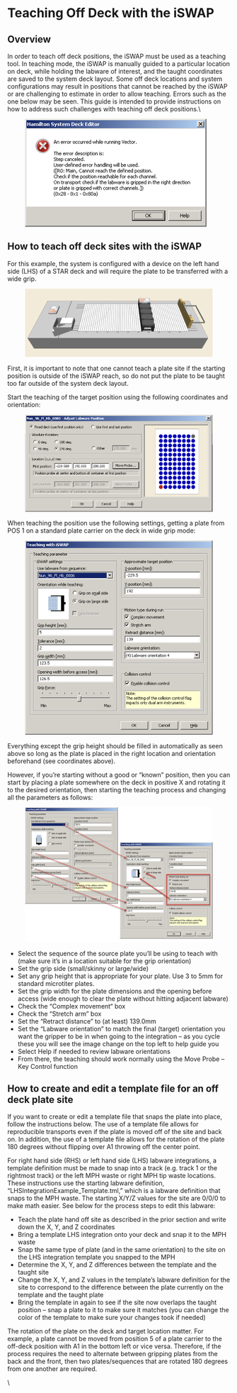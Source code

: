 # Teaching Off Deck with the iSWAP

## Overview

In order to teach off deck positions, the iSWAP must be used as a teaching tool. In teaching mode, the iSWAP is manually guided to a particular location on deck, while holding the labware of interest, and the taught coordinates are saved to the system deck layout. Some off deck locations and system configurations may result in positions that cannot be reached by the iSWAP or are challenging to estimate in order to allow teaching. Errors such as the one below may be seen. This guide is intended to provide instructions on how to address such challenges with teaching off deck positions.\


<figure><img src="../../../.gitbook/assets/image (2) (1) (1) (1) (1) (1) (1).png" alt=""><figcaption></figcaption></figure>

## How to teach off deck sites with the iSWAP

For this example, the system is configured with a device on the left hand side (LHS) of a STAR deck and will require the plate to be transferred with a wide grip.

<figure><img src="../../../.gitbook/assets/image (1) (1) (1) (1) (1) (1) (1) (1).png" alt=""><figcaption></figcaption></figure>

First, it is important to note that one cannot teach a plate site if the starting position is outside of the iSWAP reach, so do not put the plate to be taught too far outside of the system deck layout.

Start the teaching of the target position using the following coordinates and orientation:

<figure><img src="../../../.gitbook/assets/image (2) (1) (1) (1) (1) (1) (1) (1).png" alt=""><figcaption></figcaption></figure>

When teaching the position use the following settings, getting a plate from POS 1 on a standard plate carrier on the deck in wide grip mode:

<figure><img src="../../../.gitbook/assets/image (3) (1) (1) (1) (1) (1).png" alt=""><figcaption></figcaption></figure>

Everything except the grip height should be filled in automatically as seen above so long as the plate is placed in the right location and orientation beforehand (see coordinates above).

However, if you’re starting without a good or “known” position, then you can start by placing a plate somewhere on the deck in positive X and rotating it to the desired orientation, then starting the teaching process and changing all the parameters as follows:

<figure><img src="../../../.gitbook/assets/image (4) (1) (1) (1) (1) (1).png" alt=""><figcaption></figcaption></figure>

* Select the sequence of the source plate you’ll be using to teach with (make sure it’s in a location suitable for the grip orientation)
* Set the grip side (small/skinny or large/wide)
* Set any grip height that is appropriate for your plate. Use 3 to 5mm for standard microtiter plates.
* Set the grip width for the plate dimensions and the opening before access (wide enough to clear the plate without hitting adjacent labware)
* Check the “Complex movement“ box
* Check the “Stretch arm” box
* Set the “Retract distance” to (at least) 139.0mm
* Set the “Labware orientation” to match the final (target) orientation you want the gripper to be in when going to the integration – as you cycle these you will see the image change on the top left to help guide you
* Select Help if needed to review labware orientations
* From there, the teaching should work normally using the Move Probe – Key Control function

## How to create and edit a template file for an off deck plate site

If you want to create or edit a template file that snaps the plate into place, follow the instructions below. The use of a template file allows for reproducible transports even if the plate is moved off of the site and back on. In addition, the use of a template file allows for the rotation of the plate 180 degrees without flipping over A1 throwing off the center point.

For right hand side (RHS) or left hand side (LHS) labware integrations, a template definition must be made to snap into a track (e.g. track 1 or the rightmost track) or the left MPH waste or right MPH tip waste locations. These instructions use the starting labware definition, “LHSIntegrationExample\_Template.tml,” which is a labware definition that snaps to the MPH waste. The starting X/Y/Z values for the site are 0/0/0 to make math easier. See below for the process steps to edit this labware:

* Teach the plate hand off site as described in the prior section and write down the X, Y, and Z coordinates
* Bring a template LHS integration onto your deck and snap it to the MPH waste
* Snap the same type of plate (and in the same orientation) to the site on the LHS integration template you snapped to the MPH
* Determine the X, Y, and Z differences between the template and the taught site
* Change the X, Y, and Z values in the template’s labware definition for the site to correspond to the difference between the plate currently on the template and the taught plate
* Bring the template in again to see if the site now overlaps the taught position – snap a plate to it to make sure it matches (you can change the color of the template to make sure your changes took if needed)

The rotation of the plate on the deck and target location matter. For example, a plate cannot be moved from position 5 of a plate carrier to the off-deck position with A1 in the bottom left or vice versa. Therefore, if the process requires the need to alternate between gripping plates from the back and the front, then two plates/sequences that are rotated 180 degrees from one another are required.

\
